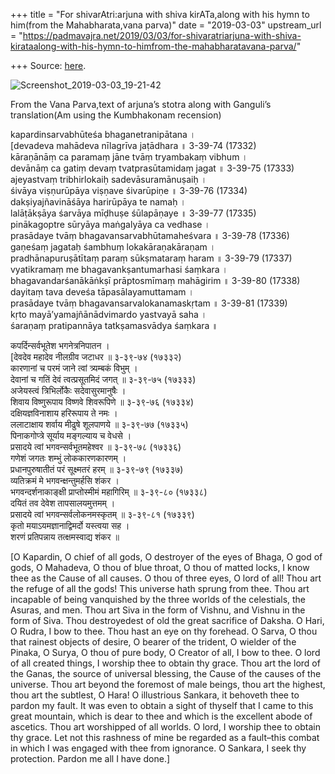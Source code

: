 +++
title = "For shivarAtri:arjuna with shiva kirATa,along with his hymn to him(from the Mahabharata,vana parva)"
date = "2019-03-03"
upstream_url = "https://padmavajra.net/2019/03/03/for-shivaratriarjuna-with-shiva-kirataalong-with-his-hymn-to-himfrom-the-mahabharatavana-parva/"

+++
Source: [here](https://padmavajra.net/2019/03/03/for-shivaratriarjuna-with-shiva-kirataalong-with-his-hymn-to-himfrom-the-mahabharatavana-parva/).

![Screenshot_2019-03-03_19-21-42](https://padmavajrablog.files.wordpress.com/2019/03/screenshot_2019-03-03_19-21-42.png?w=739)



From the Vana Parva,text of arjuna’s stotra along with Ganguli’s
translation(Am using the Kumbhakonam recension)

kapardinsarvabhūteśa bhaganetranipātana ।  
\[devadeva mahādeva nīlagrīva jaṭādhara ॥ 3-39-74 (17332)  
kāraṇānāṃ ca paramaṃ jāne tvāṃ tryambakaṃ vibhum ।  
devānāṃ ca gatiṃ devaṃ tvatprasūtamidaṃ jagat ॥ 3-39-75 (17333)  
ajeyastvaṃ tribhirlokaiḥ sadevāsuramānuṣaiḥ ।  
śivāya viṣṇurūpāya viṣṇave śivarūpiṇe ॥ 3-39-76 (17334)  
dakṣiyajñavināśāya harirūpāya te namaḥ ।  
lalāṭākṣāya śarvāya mīḍhuṣe śūlapāṇaye ॥ 3-39-77 (17335)  
pinākagoptre sūryāya maṅgalyāya ca vedhase ।  
prasādaye tvāṃ bhagavansarvabhūtamaheśvara ॥ 3-39-78 (17336)  
gaṇeśaṃ jagataḥ śambhuṃ lokakāraṇakāraṇam ।  
pradhānapuruṣātītaṃ paraṃ sūkṣmataraṃ haram ॥ 3-39-79 (17337)  
vyatikramaṃ me bhagavankṣantumarhasi śaṃkara ।  
bhagavandarśanākāṅkṣī prāptosmīmaṃ mahāgirim ॥ 3-39-80 (17338)  
dayitaṃ tava deveśa tāpasālayamuttamam ।  
prasādaye tvāṃ bhagavansarvalokanamaskṛtam ॥ 3-39-81 (17339)  
kṛto mayā’yamajñānādvimardo yastvayā saha ।  
śaraṇaṃ pratipannāya tatkṣamasvādya śaṃkara ॥

कपर्दिन्सर्वभूतेश भगनेत्रनिपातन ।  
\[देवदेव महादेव नीलग्रीव जटाधर ॥ ३-३९-७४ (१७३३२)  
कारणानां च परमं जाने त्वां त्र्यम्बकं विभुम् ।  
देवानां च गतिं देवं त्वत्प्रसूतमिदं जगत् ॥ ३-३९-७५ (१७३३३)  
अजेयस्त्वं त्रिभिर्लोकैः सदेवासुरमानुषैः ।  
शिवाय विष्णुरूपाय विष्णवे शिवरूपिणे ॥ ३-३९-७६ (१७३३४)  
दक्षियज्ञविनाशाय हरिरूपाय ते नमः ।  
ललाटाक्षाय शर्वाय मीढुषे शूलपाणये ॥ ३-३९-७७ (१७३३५)  
पिनाकगोप्त्रे सूर्याय मङ्गल्याय च वेधसे ।  
प्रसादये त्वां भगवन्सर्वभूतमहेश्वर ॥ ३-३९-७८ (१७३३६)  
गणेशं जगतः शम्भुं लोककारणकारणम् ।  
प्रधानपुरुषातीतं परं सूक्ष्मतरं हरम् ॥ ३-३९-७९ (१७३३७)  
व्यतिक्रमं मे भगवन्क्षन्तुमर्हसि शंकर ।  
भगवन्दर्शनाकाङ्क्षी प्राप्तोस्मीमं महागिरिम् ॥ ३-३९-८० (१७३३८)  
दयितं तव देवेश तापसालयमुत्तमम् ।  
प्रसादये त्वां भगवन्सर्वलोकनमस्कृतम् ॥ ३-३९-८१ (१७३३९)  
कृतो मयाऽयमज्ञानाद्विमर्दो यस्त्वया सह ।  
शरणं प्रतिपन्नाय तत्क्षमस्वाद्य शंकर ॥

\[O Kapardin, O chief of all gods, O destroyer of the eyes of Bhaga, O
god of gods, O Mahadeva, O thou of blue throat, O thou of matted locks,
I know thee as the Cause of all causes. O thou of three eyes, O lord of
all! Thou art the refuge of all the gods! This universe hath sprung from
thee. Thou art incapable of being vanquished by the three worlds of the
celestials, the Asuras, and men. Thou art Siva in the form of Vishnu,
and Vishnu in the form of Siva. Thou destroyedest of old the great
sacrifice of Daksha. O Hari, O Rudra, I bow to thee. Thou hast an eye on
thy forehead. O Sarva, O thou that rainest objects of desire, O bearer
of the trident, O wielder of the Pinaka, O Surya, O thou of pure body, O
Creator of all, I bow to thee. O lord of all created things, I worship
thee to obtain thy grace. Thou art the lord of the Ganas, the source of
universal blessing, the Cause of the causes of the universe. Thou art
beyond the foremost of male beings, thou art the highest, thou art the
subtlest, O Hara! O illustrious Sankara, it behoveth thee to pardon my
fault. It was even to obtain a sight of thyself that I came to this
great mountain, which is dear to thee and which is the excellent abode
of ascetics. Thou art worshipped of all worlds. O lord, I worship thee
to obtain thy grace. Let not this rashness of mine be regarded as a
fault–this combat in which I was engaged with thee from ignorance. O
Sankara, I seek thy protection. Pardon me all I have done.\]
